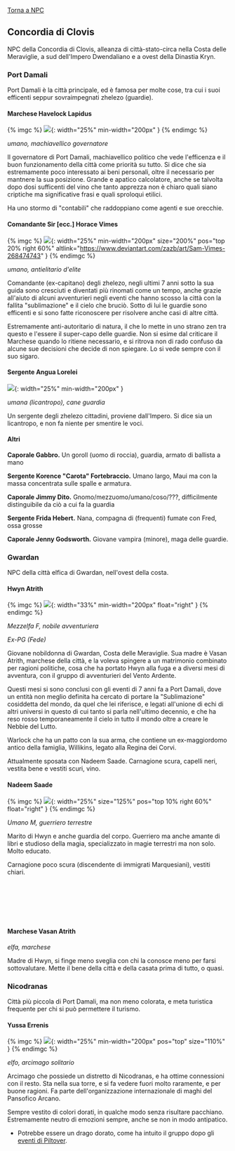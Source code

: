[Torna a NPC](../npc)

## Concordia di Clovis

NPC della Concordia di Clovis, alleanza di città-stato-circa nella Costa delle Meraviglie, a sud dell'Impero Dwendaliano e a ovest della Dinastia Kryn.

### Port Damali

Port Damali è la città principale, ed è famosa per molte cose, tra cui i suoi efficenti seppur sovraimpegnati zhelezo (guardie).

#### Marchese Havelock Lapidus

{% imgc %}
![](https://i.redd.it/tsq283fharj91.png){: width="25%" min-width="200px" }
{% endimgc %}

*umano, machiavellico governatore* 

Il governatore di Port Damali, machiavellico politico che vede l'efficenza e il buon funzionamento della città come priorità su tutto. Si dice che sia estremamente poco interessato ai beni personali, oltre il necessario per mantnere la sua posizione. Grande e apatico calcolatore, anche se talvolta dopo dosi sufficenti del vino che tanto apprezza non è chiaro quali siano criptiche ma significative frasi e quali sproloqui etilici.

Ha uno stormo di "contabili" che raddoppiano come agenti e sue orecchie.

#### Comandante Sir [ecc.] Horace Vimes

{% imgc %}
![]({{site.data.img.vimes}}){: width="25%" min-width="200px" size="200%" pos="top 20% right 60%" altlink="https://www.deviantart.com/zazb/art/Sam-Vimes-268474743" }
{% endimgc %}

*umano, antielitario d'elite*

Comandante (ex-capitano) degli zhelezo, negli ultimi 7 anni sotto la sua guida sono cresciuti e diventati più rinomati come un tempo, anche grazie all'aiuto di alcuni avventurieri negli eventi che hanno scosso la città con la fallita "sublimazione" e il cielo che bruciò. Sotto di lui le guardie sono efficenti e si sono fatte riconoscere per risolvere anche casi di altre città.

Estremamente anti-autoritario di natura, il che lo mette in uno strano zen tra questo e l'essere il super-capo delle guardie. Non si esime dal criticare il Marchese quando lo ritiene necessario, e si ritrova non di rado confuso da alcune sue decisioni che decide di non spiegare. Lo si vede sempre con il suo sigaro.

#### Sergente Angua Lorelei

![](https://i.imgur.com/4hMy20v.png){: width="25%" min-width="200px" }

*umana (licantropo), cane guardia*

Un sergente degli zhelezo cittadini, proviene dall'Impero. Si dice sia un licantropo, e non fa niente per smentire le voci.

#### Altri

**Caporale Gabbro.** Un goroll (uomo di roccia), guardia, armato di ballista a mano

**Sergente Korence "Carota" Fortebraccio.** Umano largo, Maui ma con la massa concentrata sulle spalle e armatura.

**Caporale Jimmy Dito.** Gnomo/mezzuomo/umano/coso/???, difficilmente distinguibile da ciò a cui fa la guardia

**Sergente Frida Hebert.** Nana, compagna di (frequenti) fumate con Fred, ossa grosse

**Caporale Jenny Godsworth.** Giovane vampira (minore), maga delle guardie.

### Gwardan

NPC della città elfica di Gwardan, nell'ovest della costa.

#### Hwyn Atrith

{% imgc %}
![](https://i.imgur.com/suFiWgL.jpg){: width="33%" min-width="200px" float="right" }
{% endimgc %}

*Mezzelfa F, nobile avventuriera*

*Ex-PG (Fede)*

Giovane nobildonna di Gwardan, Costa delle Meraviglie. Sua madre è Vasan Atrith, marchese della città, e la voleva spingere a un matrimonio combinato per ragioni politiche, cosa che ha portato Hwyn alla fuga e a diversi mesi di avventura, con il gruppo di avventurieri del Vento Ardente. 

Questi mesi si sono conclusi con gli eventi di 7 anni fa a Port Damali, dove un entità non meglio definita ha cercato di portare la "Sublimazione" cosiddetta del mondo, da quel che lei riferisce, e legati all'unione di echi di altri universi in questo di cui tanto si parla nell'ultimo decennio, e che ha reso rosso temporaneamente il cielo in tutto il mondo oltre a creare le Nebbie del Lutto.

Warlock che ha un patto con la sua arma, che contiene un ex-maggiordomo antico della famiglia, Willikins, legato alla Regina dei Corvi.

Attualmente sposata con Nadeem Saade. Carnagione scura, capelli neri, vestita bene e vestiti scuri, vino.

#### Nadeem Saade

{% imgc %}
![](https://i.imgur.com/L66tWUU.png){: width="25%" size="125%" pos="top 10% right 60%" float="right" }
{% endimgc %}

*Umano M, guerriero terrestre*

Marito di Hwyn e anche guardia del corpo. Guerriero ma anche amante di libri e studioso della magia, specializzato in magie terrestri ma non solo. Molto educato.

Carnagione poco scura (discendente di immigrati Marquesiani), vestiti chiari.

<br>
<br>
<br>
<br>
<br>

#### Marchese Vasan Atrith

*elfa, marchese*

Madre di Hwyn, si finge meno sveglia con chi la conosce meno per farsi sottovalutare. Mette il bene della città e della casata prima di tutto, o quasi.

### Nicodranas

Città più piccola di Port Damali, ma non meno colorata, e meta turistica frequente per chi si può permettere il turismo.

#### Yussa Errenis

{% imgc %}
![]({{site.data.img.yussa}}){: width="25%" min-width="200px" pos="top" size="110%" }
{% endimgc %}

*elfo, arcimago solitario*

Arcimago che possiede un distretto di Nicodranas, e ha ottime connessioni con il resto. Sta nella sua torre, e si fa vedere fuori molto raramente, e per buone ragioni. Fa parte dell'organizzazione internazionale di maghi del Pansofico Arcano.

Sempre vestito di colori dorati, in qualche modo senza risultare pacchiano. Estremamente neutro di emozioni sempre, anche se non in modo antipatico.

- Potrebbe essere un drago dorato, come ha intuito il gruppo dopo gli [eventi di Piltover]({{site.baseurl}}/xho/sessioni#sessione-31).
